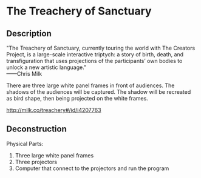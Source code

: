 # The Treachery of Sanctuary
## Description
"The Treachery of Sanctuary, currently touring the world with The Creators Project, is a large-scale interactive triptych: a story of birth, death, and transfiguration that uses projections of the participants’ own bodies to unlock a new artistic language."  
——Chris Milk

There are three large white panel frames in front of audiences. The shadows of the audiences will be captured. The shadow will be recreated as bird shape, then being projected on the white frames.

http://milk.co/treachery#/id/i4207763

## Deconstruction

Physical Parts:
1. Three large white panel frames
2. Three projectors
3. Computer that connect to the projectors and run the program


